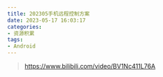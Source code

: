 ```yaml
---
title: 202305手机远程控制方案
date: 2023-05-17 16:03:17
categories:
- 资源积累
tags: 
- Android
---
```


> https://www.bilibili.com/video/BV1Nc411L76A


